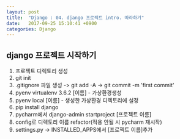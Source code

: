 ```yaml
---
layout: post
title:  "Django : 04. django 프로젝트 intro. 따라하기"
date:   2017-09-25 15:10:41 +0900
categories: Django
---
```


## django 프로젝트 시작하기

1. 프로젝트 디렉토리 생성
2. git init
3. .gitignore 파일 생성 -> git add -A -> git commit -m 'first commit'
4. pyenv virtualenv 3.6.2 [이름] - 가상환경생성
5. pyenv local [이름] - 생성한 가상환경 디렉토리에 설정
6. pip install django
7. pycharm에서 django-admin startproject [프로젝트 이름]
8. config로 디렉토리 이름 refactor(적용 안될 시 pycharm 재시작)
9. settings.py -> INSTALLED_APPS에서 [프로젝트 이름]추가
